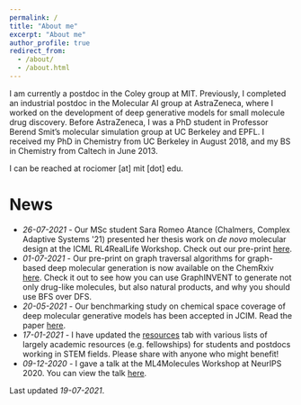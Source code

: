 ```yaml
---
permalink: /
title: "About me"
excerpt: "About me"
author_profile: true
redirect_from: 
  - /about/
  - /about.html
---
```


I am currently a postdoc in the Coley group at MIT. Previously, I completed an industrial postdoc in the Molecular AI group at AstraZeneca, where I worked on the development of deep generative models for small molecule drug discovery. Before AstraZeneca, I was a PhD student in Professor Berend Smit’s molecular simulation group at UC Berkeley and EPFL. I received my PhD in Chemistry from UC Berkeley in August 2018, and my BS in Chemistry from Caltech in June 2013.

I can be reached at rociomer [at] mit [dot] edu.

# News
* *26-07-2021* - Our MSc student Sara Romeo Atance (Chalmers, Complex Adaptive Systems '21) presented her thesis work on *de novo* molecular design at the ICML RL4RealLife Workshop. Check out our pre-print [here](https://doi.org/10.33774/chemrxiv-2021-9w3tc).
* *01-07-2021* - Our pre-print on graph traversal algorithms for graph-based deep molecular generation is now available on the ChemRxiv [here](https://chemrxiv.org/engage/chemrxiv/article-details/60dc7b3a9986aa5ca753e3a6). Check it out to see how you can use GraphINVENT to generate not only drug-like molecules, but also natural products, and why you should use BFS over DFS.
* *20-05-2021* - Our benchmarking study on chemical space coverage of deep molecular generative models has been accepted in JCIM. Read the paper [here](https://doi.org/10.1021/acs.jcim.0c01328).
* *17-01-2021* - I have updated the [resources](https://rociomer.github.io/resources/) tab with various lists of largely academic resources (e.g. fellowships) for students and postdocs working in STEM fields. Please share with anyone who might benefit!
* *09-12-2020* - I gave a talk at the ML4Molecules Workshop at NeurIPS 2020. You can view the talk [here](https://slideslive.com/38938184/applying-graph-neural-networks-to-molecular-design).

Last updated *19-07-2021*.
